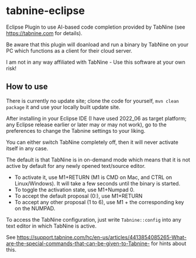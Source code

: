 # tabnine-eclipse
Eclipse Plugin to use AI-based code completion provided by TabNine (see https://tabnine.com for details).

Be aware that this plugin will doanload and run a binary by TabNine on your PC which functions as a client for their cloud server.

I am not in any way affiliated with TabNine - Use this software at your own risk!

## How to use

There is currently no update site; clone the code for yourself, `mvn clean package` it and use your locally built update site.

After installing in your Eclipse IDE (I have used 2022_06 as target platform; any Eclipse release earlier or later may or may not work),
go to the preferences to change the Tabnine settings to your liking.

You can either switch TabNine completely off, then it will never activate itself in any case.

The default is that TabNine is in on-demand mode which means that it is not active by default for any newly opened text/source editor.

* To activate it, use M1+RETURN (M1 is CMD on Mac, and CTRL on Linux/Windows). It will take a few seconds until the binary is started.
* To toggle the activation state, use M1+Numpad 0.
* To accept the default proposal (0:), use M1+RETURN
* To accept any other proposal (1 to 6), use M1 + the corresponding key on the NUMPAD.

To access the TabNine configuration, just write `Tabnine::config` into any text editor in which TabNine is active.

See https://support.tabnine.com/hc/en-us/articles/4413854085265-What-are-the-special-commands-that-can-be-given-to-Tabnine- for hints about this.
